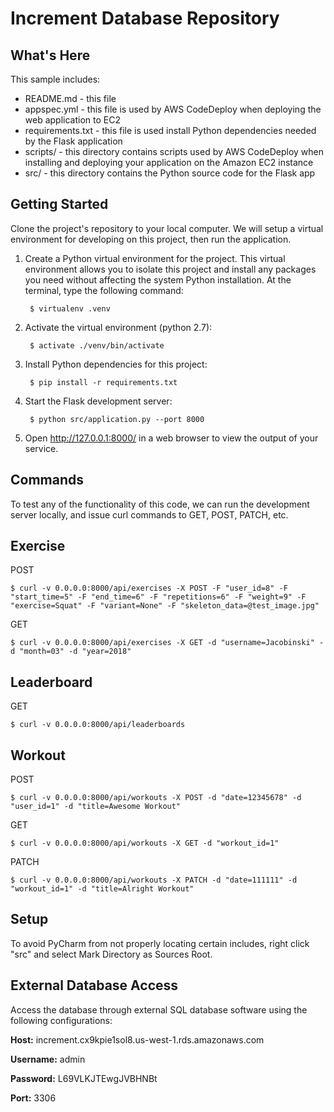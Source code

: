 Increment Database Repository
=============================

What's Here
-----------

This sample includes:

* README.md - this file
* appspec.yml - this file is used by AWS CodeDeploy when deploying the web
  application to EC2
* requirements.txt - this file is used install Python dependencies needed by
  the Flask application
* scripts/ - this directory contains scripts used by AWS CodeDeploy when
  installing and deploying your application on the Amazon EC2 instance
* src/ - this directory contains the Python source code for the Flask app


Getting Started
---------------
Clone the project's repository to your local computer. We will setup a
virtual environment for developing on this project, then run the application.

1. Create a Python virtual environment for the  project. This virtual
   environment allows you to isolate this project and install any packages you
   need without affecting the system Python installation. At the terminal, type
   the following command:

        $ virtualenv .venv

2. Activate the virtual environment (python 2.7):

        $ activate ./venv/bin/activate

3. Install Python dependencies for this project:

        $ pip install -r requirements.txt

4. Start the Flask development server:

        $ python src/application.py --port 8000

5. Open http://127.0.0.1:8000/ in a web browser to view the output of your
   service.

Commands
--------
To test any of the functionality of this code, we can run the development server locally, and issue curl commands to GET, POST, PATCH, etc.

## Exercise
POST

    $ curl -v 0.0.0.0:8000/api/exercises -X POST -F "user_id=8" -F "start_time=5" -F "end_time=6" -F "repetitions=6" -F "weight=9" -F "exercise=Squat" -F "variant=None" -F "skeleton_data=@test_image.jpg"

GET

    $ curl -v 0.0.0.0:8000/api/exercises -X GET -d "username=Jacobinski" -d "month=03" -d "year=2018"

## Leaderboard
GET

    $ curl -v 0.0.0.0:8000/api/leaderboards

## Workout
POST

    $ curl -v 0.0.0.0:8000/api/workouts -X POST -d "date=12345678" -d "user_id=1" -d "title=Awesome Workout"

GET

    $ curl -v 0.0.0.0:8000/api/workouts -X GET -d "workout_id=1"

PATCH

    $ curl -v 0.0.0.0:8000/api/workouts -X PATCH -d "date=111111" -d "workout_id=1" -d "title=Alright Workout"


Setup
-----
To avoid PyCharm from not properly locating certain includes, right click "src" and select Mark Directory as Sources Root.

External Database Access
------------------------
Access the database through external SQL database software using the following
configurations:

**Host:** increment.cx9kpie1sol8.us-west-1.rds.amazonaws.com

**Username:** admin

**Password:** L69VLKJTEwgJVBHNBt

**Port:** 3306
